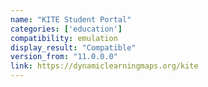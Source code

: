 ```yaml
---
name: "KITE Student Portal"
categories: ['education']
compatibility: emulation
display_result: "Compatible"
version_from: "11.0.0.0"
link: https://dynamiclearningmaps.org/kite
---
```

